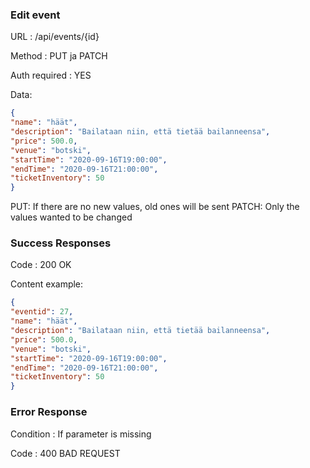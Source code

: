 ### Edit event

URL : /api/events/{id}

Method : PUT ja PATCH

Auth required : YES

Data:

```json
{
"name": "häät",
"description": "Bailataan niin, että tietää bailanneensa",
"price": 500.0,
"venue": "botski",
"startTime": "2020-09-16T19:00:00",
"endTime": "2020-09-16T21:00:00",
"ticketInventory": 50
}
```
PUT: If there are no new values, old ones will be sent
PATCH: Only the values wanted to be changed

### Success Responses

Code : 200 OK

Content example:
```json
{
"eventid": 27,
"name": "häät",
"description": "Bailataan niin, että tietää bailanneensa",
"price": 500.0,
"venue": "botski",
"startTime": "2020-09-16T19:00:00",
"endTime": "2020-09-16T21:00:00",
"ticketInventory": 50
}
```
### Error Response

Condition : If parameter is missing

Code : 400 BAD REQUEST



